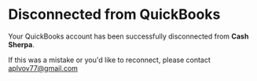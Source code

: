 # Disconnected from QuickBooks

Your QuickBooks account has been successfully disconnected from **Cash Sherpa**.

If this was a mistake or you'd like to reconnect, please contact [aplvov77@gmail.com](mailto:aplvov77@gmail.com)
